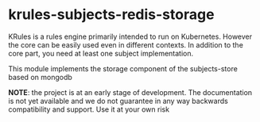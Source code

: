 # krules-subjects-redis-storage

KRules is a rules engine primarily intended to run on Kubernetes. 
However the core can be easily used even in different contexts. 
In addition to the core part, you need at least one subject implementation.

This module implements the storage component of the subjects-store based on mongodb

**NOTE**: the project is at an early stage of development. 
The documentation is not yet available and we do not guarantee 
in any way backwards compatibility and support. Use it at your own risk

